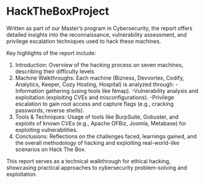 # HackTheBoxProject

Written as part of our Master’s program in Cybersecurity, the report offers detailed insights into the reconnaissance, vulnerability assessment, and privilege escalation techniques used to hack these machines.

Key highlights of the report include:

1. Introduction: Overview of the hacking process on seven machines, describing their difficulty levels 
2. Machine Walkthroughs: Each machine (Bizness, Devvortex, Codify, Analytics, Keeper, Cozy Hosting, Hospital) is analyzed through:
        -Information gathering (using tools like Nmap).
        -Vulnerability analysis and exploitation (exploiting CVEs and misconfigurations).
        -Privilege escalation to gain root access and capture flags (e.g., cracking passwords, reverse shells).
3. Tools & Techniques: Usage of tools like BurpSuite, Gobuster, and exploits of known CVEs (e.g., Apache OFBiz, Joomla, Metabase) for exploiting vulnerabilities.
4. Conclusions: Reflections on the challenges faced, learnings gained, and the overall methodology of hacking and exploiting real-world-like scenarios on Hack The Box.

This report serves as a technical walkthrough for ethical hacking, showcasing practical approaches to cybersecurity problem-solving and exploitation.
